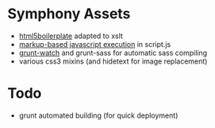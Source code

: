 # Symphony Assets

 - [html5boilerplate](http://html5boilerplate.com) adapted to xslt 
 - [markup-based javascript execution](http://paulirish.com/2009/markup-based-unobtrusive-comprehensive-dom-ready-execution/) in script.js
 - [grunt-watch](http://gruntjs.com) and grunt-sass for automatic sass compiling
 - various css3 mixins (and hidetext for image replacement)



# Todo

 - grunt automated building (for quick deployment)
